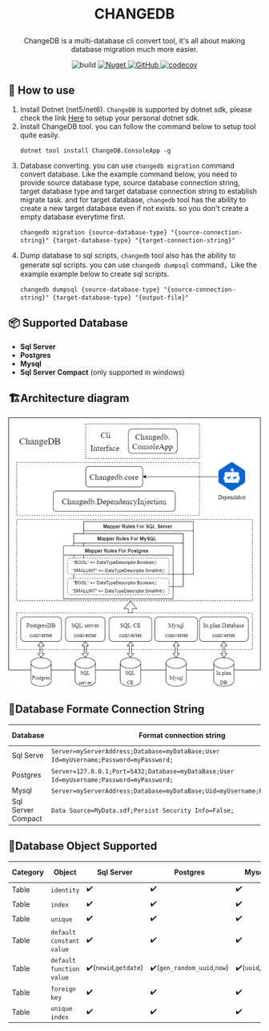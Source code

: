 # <p align="center">CHANGEDB</p>
<p align="center">ChangeDB is a multi-database cli convert tool, it's all about making database migration much more easier. </p>

<p align="center">
<img alt="build" src="https://github.com/yscorecore/changedb/workflows/build/badge.svg" />
<a href="https://img.shields.io/nuget/v/ChangeDB.ConsoleApp">
    <img alt="Nuget" src="https://img.shields.io/nuget/v/ChangeDB.ConsoleApp" />
</a>
<a href="https://github.com/yscorecore/changedb/blob/master/LICENSE">
    <img alt="GitHub" src="https://img.shields.io/github/license/yscorecore/changedb" />
</a>
<a href="https://codecov.io/gh/yscorecore/changedb">
    <img alt="codecov" src="https://codecov.io/gh/yscorecore/changedb/branch/master/graph/badge.svg" />
</a>
</p>

## 📕 How to use


1. Install Dotnet (net5/net6). `ChangeDB` is supported by dotnet sdk, please check the link [Here](https://dotnet.microsoft.com/download/dotnet) to setup your personal dotnet sdk.
1. Install ChangeDB tool. you can follow the command below to setup tool quite easily.
   ```shell
   dotnet tool install ChangeDB.ConsoleApp -g
   ``` 
1. Database converting. you can use `changedb migration` command convert database. Like the example command below, you need to provide source database type, source database connection string, target database type and target database connection string to establish migrate task. and for target database, `changedb` tool has the ability to create a new target database even if not exists. so you don't create a empty database everytime first.
    ```shell
   changedb migration {source-database-type} "{source-connection-string}" {target-database-type} "{target-connection-string}" 
   ```
1. Dump database to sql scripts, `changedb` tool also has the ability to generate sql scripts. you can use `changedb dumpsql` command，Like the example example below to create sql scripts.
   ```shell
   changedb dumpsql {source-database-type} "{source-connection-string}" {target-database-type} "{output-file}" 
   ```

## 📦 Supported Database 

 - **Sql Server**
 - **Postgres**
 - **Mysql**
 - **Sql Server Compact** (only supported in windows)

## 🏗️Architecture diagram
![image](./res/ArchitectureDiagram.png)

## 🔗Database Formate Connection String 

|Database | Format connection string  | Extend usages | 
|---|---|---|
|Sql Serve| `Server=myServerAddress;Database=myDataBase;User Id=myUsername;Password=myPassword;` |[Link](https://www.connectionstrings.com/microsoft-data-sqlclient/) |
|Postgres| `Server=127.0.0.1;Port=5432;Database=myDataBase;User Id=myUsername;Password=myPassword;` |[Link](https://www.connectionstrings.com/npgsql/) |
|Mysql| `Server=myServerAddress;Database=myDataBase;Uid=myUsername;Pwd=myPassword;` |[Link](https://www.connectionstrings.com/mysql-connector-net-mysqlconnection/) |
|Sql Server Compact| `Data Source=MyData.sdf;Persist Security Info=False;` |[Link](https://www.connectionstrings.com/sqlserverce-sqlceconnection/)|
    
## 🧩Database Object Supported
| Category | Object | Sql Server| Postgres| Mysql | Sql Server Compact |
|---|---|---|---|---|---|
| Table|`identity`|✔️|✔️|✔️|✔️|
| Table|`index`|✔️|✔️|✔️|✔️|
| Table|`unique`|✔️|✔️|✔️|✔️|
| Table|`default constant value`|✔️|✔️|✔️|✔️|
| Table|`default function value`|✔️(`newid`,`getdate`)|✔️(`gen_random_uuid`,`now`)|✔️(`uuid`,`now`)|✔️(`newid`,`getdate`)|
| Table|`foreign key`|✔️|✔️|✔️|✔️|
| Table|`unique index`|✔️|✔️|✔️|✔️|



